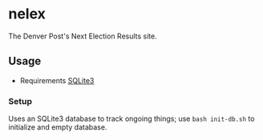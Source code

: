 # nelex
The Denver Post's Next Election Results site.

## Usage

* Requirements [SQLite3](https://www.sqlite.org/index.html)

### Setup

Uses an SQLite3 database to track ongoing things; use `bash init-db.sh` to initialize and empty database.
